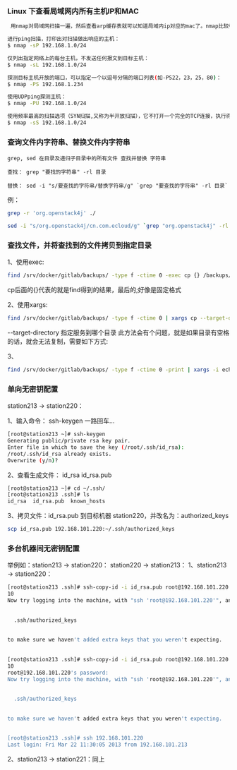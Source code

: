 ### Linux 下查看局域网内所有主机IP和MAC 
```sh
 用nmap对局域网扫描一遍，然后查看arp缓存表就可以知道局域内ip对应的mac了。nmap比较强大也可以直接扫描mac地址和端口。执行扫描之后就可以 cat/proc/net/arp查看arp缓存表了。

进行ping扫描，打印出对扫描做出响应的主机：　　
$ nmap -sP 192.168.1.0/24　　

仅列出指定网络上的每台主机，不发送任何报文到目标主机：　
$ nmap -sL 192.168.1.0/24　　

探测目标主机开放的端口，可以指定一个以逗号分隔的端口列表(如-PS22，23，25，80)：　　
$ nmap -PS 192.168.1.234　　

使用UDPping探测主机：
$ nmap -PU 192.168.1.0/24　　

使用频率最高的扫描选项（SYN扫描,又称为半开放扫描），它不打开一个完全的TCP连接，执行得很快：
$ nmap -sS 192.168.1.0/24
```

### 查询文件内字符串、替换文件内字符串
```text
grep, sed 在目录及递归子目录中的所有文件 查找并替换 字符串

查找： grep "要找的字符串" -rl 目录

替换： sed -i "s/要查找的字符串/替换字符串/g" `grep "要查找的字符串" -rl 目录`
```
例：
```sh
grep -r 'org.openstack4j' ./

sed -i "s/org.openstack4j/cn.com.ecloud/g" `grep "org.openstack4j" -rl ./`
```


### 查找文件，并将查找到的文件拷贝到指定目录
1、使用exec:
```sh
find /srv/docker/gitlab/backups/ -type f -ctime 0 -exec cp {} /backups/ \;
```
cp后面的{}代表的就是find得到的结果，最后的\;好像是固定格式

2、使用xargs:
```sh
find /srv/docker/gitlab/backups/ -type f -ctime 0 | xargs cp --target-directory=/backups/
```
--target-directory 指定服务到哪个目录
此方法会有个问题，就是如果目录有空格的话，就会无法复制，需要如下方式:

3、
```sh
find /srv/docker/gitlab/backups/ -type f -ctime 0 -print | xargs -i echo '"{}"' | xargs cp --target-directory /backups/
```
### 单向无密钥配置

station213 -> station220：

1、输入命令： ssh-keygen 一路回车...
```sh
[root@station213 ~]# ssh-keygen   
Generating public/private rsa key pair.  
Enter file in which to save the key (/root/.ssh/id_rsa):   
/root/.ssh/id_rsa already exists.  
Overwrite (y/n)? 
```

2、查看生成文件： id_rsa  id_rsa.pub
```sh
[root@station213 ~]# cd ~/.ssh/  
[root@station213 .ssh]# ls  
id_rsa  id_rsa.pub  known_hosts 
```

3、拷贝文件：id_rsa.pub 到目标机器 station220，并改名为：authorized_keys
```sh
scp id_rsa.pub 192.168.101.220:~/.ssh/authorized_keys
```
### 多台机器间无密钥配置
举例如：station213 -> station220：
                station220 -> station213：
1、station213 -> station220：
```sh
[root@station213 .ssh]# ssh-copy-id -i id_rsa.pub root@192.168.101.220  
10  
Now try logging into the machine, with "ssh 'root@192.168.101.220'", and check in:  
  
  
  .ssh/authorized_keys  
  
  
to make sure we haven't added extra keys that you weren't expecting.  
  
  
[root@station213 .ssh]# ssh-copy-id -i id_rsa.pub root@192.168.101.220  
10  
root@192.168.101.220's password:   
Now try logging into the machine, with "ssh 'root@192.168.101.220'", and check in:  
  
  
  .ssh/authorized_keys  
  
  
to make sure we haven't added extra keys that you weren't expecting.  
  
  
[root@station213 .ssh]# ssh 192.168.101.220  
Last login: Fri Mar 22 11:30:05 2013 from 192.168.101.213  
```
2、station213 -> station221：同上
